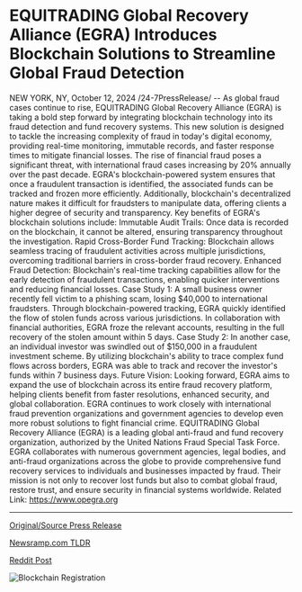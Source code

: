 # EQUITRADING Global Recovery Alliance (EGRA) Introduces Blockchain Solutions to Streamline Global Fraud Detection

NEW YORK, NY, October 12, 2024 /24-7PressRelease/ -- As global fraud cases continue to rise, EQUITRADING Global Recovery Alliance (EGRA) is taking a bold step forward by integrating blockchain technology into its fraud detection and fund recovery systems. This new solution is designed to tackle the increasing complexity of fraud in today's digital economy, providing real-time monitoring, immutable records, and faster response times to mitigate financial losses.  The rise of financial fraud poses a significant threat, with international fraud cases increasing by 20% annually over the past decade. EGRA's blockchain-powered system ensures that once a fraudulent transaction is identified, the associated funds can be tracked and frozen more efficiently. Additionally, blockchain's decentralized nature makes it difficult for fraudsters to manipulate data, offering clients a higher degree of security and transparency.  Key benefits of EGRA's blockchain solutions include: Immutable Audit Trails: Once data is recorded on the blockchain, it cannot be altered, ensuring transparency throughout the investigation.  Rapid Cross-Border Fund Tracking: Blockchain allows seamless tracing of fraudulent activities across multiple jurisdictions, overcoming traditional barriers in cross-border fraud recovery.  Enhanced Fraud Detection: Blockchain's real-time tracking capabilities allow for the early detection of fraudulent transactions, enabling quicker interventions and reducing financial losses.  Case Study 1: A small business owner recently fell victim to a phishing scam, losing $40,000 to international fraudsters. Through blockchain-powered tracking, EGRA quickly identified the flow of stolen funds across various jurisdictions. In collaboration with financial authorities, EGRA froze the relevant accounts, resulting in the full recovery of the stolen amount within 5 days.  Case Study 2: In another case, an individual investor was swindled out of $150,000 in a fraudulent investment scheme. By utilizing blockchain's ability to trace complex fund flows across borders, EGRA was able to track and recover the investor's funds within 7 business days.  Future Vision: Looking forward, EGRA aims to expand the use of blockchain across its entire fraud recovery platform, helping clients benefit from faster resolutions, enhanced security, and global collaboration. EGRA continues to work closely with international fraud prevention organizations and government agencies to develop even more robust solutions to fight financial crime.  EQUITRADING Global Recovery Alliance (EGRA) is a leading global anti-fraud and fund recovery organization, authorized by the United Nations Fraud Special Task Force. EGRA collaborates with numerous government agencies, legal bodies, and anti-fraud organizations across the globe to provide comprehensive fund recovery services to individuals and businesses impacted by fraud. Their mission is not only to recover lost funds but also to combat global fraud, restore trust, and ensure security in financial systems worldwide.  Related Link: https://www.opegra.org 

---

[Original/Source Press Release](https://www.24-7pressrelease.com/press-release/515203/equitrading-global-recovery-alliance-egra-introduces-blockchain-solutions-to-streamline-global-fraud-detection)
                    

[Newsramp.com TLDR](https://newsramp.com/curated-news/egra-integrates-blockchain-to-combat-global-financial-fraud/f3c8426c95a36283b02e34e77fc1aaab) 

 



[Reddit Post](https://www.reddit.com/r/BlockchainWeb3New/comments/1g1uq1n/egra_integrates_blockchain_to_combat_global/) 



![Blockchain Registration](https://cdn.newsramp.app/24-7PressRelease/qrcode/2410/12/camcnkxr.webp)